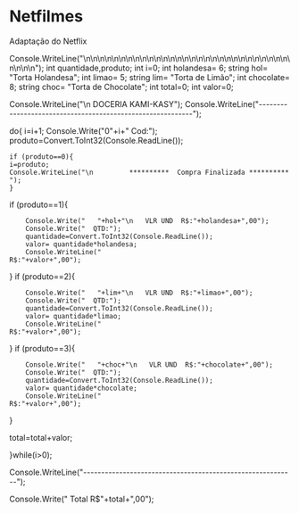 # Netfilmes
 Adaptação do Netflix

   Console.WriteLine("\n\n\n\n\n\n\n\n\n\n\n\n\n\n\n\n\n\n\n\n\n\n\n\n\n\n\n\n\n\n\n\n\n");
  int quantidade,produto;
  int i=0;
  int holandesa= 6;
  string hol= "Torta Holandesa";
  int limao= 5;
  string lim= "Torta de Limão";
  int chocolate= 8;
  string choc= "Torta de Chocolate";
  int total=0;
  int valor=0;

  Console.WriteLine("\n                    DOCERIA KAMI-KASY");
  Console.WriteLine("-----------------------------------------------------------");


  do{
    i=i+1;
    Console.Write("0"+i+"   Cod:");
    produto=Convert.ToInt32(Console.ReadLine());

    if (produto==0){
    i=produto;
    Console.WriteLine("\n         **********  Compra Finalizada **********  ");
    }
   if (produto==1){
    
        Console.Write("   "+hol+"\n   VLR UND  R$:"+holandesa+",00");
        Console.Write("  QTD:");
        quantidade=Convert.ToInt32(Console.ReadLine());
        valor= quantidade*holandesa;
        Console.WriteLine("                                          R$:"+valor+",00");
   }
   if (produto==2){
    
        Console.Write("   "+lim+"\n   VLR UND  R$:"+limao+",00");
        Console.Write("  QTD:");
        quantidade=Convert.ToInt32(Console.ReadLine());
        valor= quantidade*limao;
        Console.WriteLine("                                          R$:"+valor+",00");
        
   }
   if (produto==3){
    
        Console.Write("   "+choc+"\n   VLR UND  R$:"+chocolate+",00");
        Console.Write("  QTD:");
        quantidade=Convert.ToInt32(Console.ReadLine());
        valor= quantidade*chocolate;
        Console.WriteLine("                                          R$:"+valor+",00");
   }

  total=total+valor;

  }while(i>0);


Console.WriteLine("-----------------------------------------------------------");
 
 Console.Write("                                Total R$"+total+",00");
 
 
 
  
